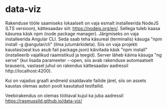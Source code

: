 # data-viz

Rakenduse tööle saamiseks lokaalselt on vaja esmalt installeerida NodeJS (LTS versioon), kättesaadav siit: https://nodejs.org/en/. Sellega tuleb kaasa käsurea käsk npm (node package manager). 
Järgmiseks on vaja installeerida Angular CLI. Seda saab teha käsureal (terminalis) käsuga "npm install -g @angular/cli" (ilma jutumärkideta).
Siis on vaja projekti kaustas(seal kus asub fail package.json) käivitada käsk "npm install" (installeerib vajalikud raamistikud ja teegid).
Server läheb käima käsuga "ng serve" (kui lisada parameeter --open, siis avab rakenduse automaatselt brauseris, vastasel juhul on rakendus kättesaadav aadressil http://localhost:4200).

Kui on vajadus graafi andmeid sisaldavate failide järel, siis on assets kaustas olemas autori poolt kasutatud testfailid.

Veebirakendus on olemas töötaval kujul ka juba aadressil https://rasmussild.github.io/data-viz/
